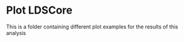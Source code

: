 # Plot LDSCore

This is a folder containing different plot examples for the results of this analysis

